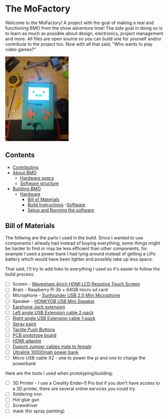 # The MoFactory
Welcome to the MoFactory! A project with the goal of making a real and functioning BMO from the show adventure time! The side goal in doing so is to learn as much as possible about design, electronics, project management and more. All files are open source so you can build one for yourself and/or contribute to the project too. Now with all that said, "Who wants to play video games?"

<img src="media/bmo.jpg" width="40%">

## Contents

- [Contributing](#)
- [About BMO](#)
    - [Hardware specs](#)
    - [Software structure](#)
- [Building BMO](#)
    - [Hardware](#)
        - [Bill of Materials](#bill-of-materials)
        - [Build Instructions](#)
    -[Software](#)
        - [Setup and Running the software](#)


## Bill of Materials
The follwing are the parts I used in the build. Since I wanted to use components I already had instead of buying everything, some things might be harder to find or
may be less efficient than other components, for example I used a power bank I had lying around instead of getting a LiPo battery which would have been lighter and
possibly take up less space.

That said, I'll try to add links to everything I used so it's easier to follow the build process:

- [ ] Screen - [Waveshare 4inch HDMI LCD Resistive Touch Screen](https://www.amazon.com/gp/product/B01M69DK1A/ref=ppx_yo_dt_b_asin_title_o05_s01?ie=UTF8&psc=1) 
- [ ] Brain - Raspberry Pi 3b + 64GB micro sd card 
- [ ] Microphone - [Sunfounder USB 2.0 Mini Microphone](https://www.amazon.com/gp/product/B01KLRBHGM/ref=ppx_yo_dt_b_asin_title_o03_s01?ie=UTF8&psc=1) 
- [ ] Speaker - [HONKYOB USB Mini Speaker](https://www.amazon.com/dp/B075M7FHM1/?coliid=IDTUA3JBRH8S4&colid=1KIUQQ2ZXBD56&ref_=lv_ov_lig_dp_it&th=1) 
- [ ] [Earphone Jack extension ](https://www.amazon.com/gp/product/B089GZL7K6/ref=ppx_yo_dt_b_asin_title_o03_s00?ie=UTF8&psc=1) 
- [ ] [Left angle USB Extension cable 2-pack](https://www.amazon.com/gp/product/B01M1KKLS7/ref=ppx_yo_dt_b_asin_title_o03_s00?ie=UTF8&psc=1) 
- [ ] [Right angle USB Extension cable 1-pack](https://www.amazon.com/gp/product/B01M1KAMGG/ref=ppx_yo_dt_b_asin_title_o02_s00?ie=UTF8&psc=1) 
- [ ] [Spray paint](https://www.amazon.com/gp/product/B07LFXCKMP/ref=ppx_yo_dt_b_asin_title_o02_s01?ie=UTF8&psc=1) 
- [ ] [Tactile Push Buttons](https://www.amazon.com/gp/product/B01NCQVGLC/ref=ppx_yo_dt_b_asin_title_o02_s01?ie=UTF8&psc=1) 
- [ ] [PCB prototype board](https://www.amazon.com/gp/product/B072Z7Y19F/ref=ppx_yo_dt_b_asin_title_o02_s00?ie=UTF8&psc=1) 
- [ ] [HDMI adapter](https://www.amazon.com/gp/product/B08J8BJQLB/ref=ppx_yo_dt_b_asin_title_o01_s00?ie=UTF8&psc=1) 
- [ ] [Dupont Jumper cables male to female](https://www.amazon.com/gp/product/B07GD17ZF3/ref=ppx_yo_dt_b_asin_title_o03_s00?ie=UTF8&psc=1) 
- [ ] [Ultralink 10000mah power bank](https://www.guzzle.co.za/specials/view/1075115/) 
- [ ] Micro USB cable X2 - one to power the pi and one to charge the powerbank

Here are the tools I used when prototyping/building:

- [ ] 3D Printer - I use a Creality Ender-5 Pro but if you don't have access to a 3D printer, there are several online services you could try
- [ ] Soldering iron 
- [ ] Hot glue gun
- [ ] Screwdriver
- [ ] mask (for spray painting)
